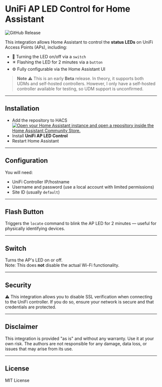 # UniFi AP LED Control for Home Assistant
![GitHub Release](https://img.shields.io/github/v/release/omgitslurch/hass-unifi-ap-led)

This integration allows Home Assistant to control the **status LEDs** on UniFi Access Points (APs), including:

- 🔄 Turning the LED on/off via a `switch`
- ✴️ Flashing the LED for 2 minutes via a `button` 
- ⚙️ Fully configurable via the Home Assistant UI

> **Note** ⚠️ This is an early **Beta** release. In theory, it supports both UDMs and self-hosted controllers. However, I only have a self-hosted controller available for testing, so UDM support is unconfirmed.

---

## Installation

- Add the repository to HACS  
<a href="https://my.home-assistant.io/redirect/hacs_repository/?category=integration&amp;repository=hass-unifi-ap-led&amp;owner=omgitslurch" rel="nofollow"><img src="https://my.home-assistant.io/badges/hacs_repository.svg" alt="Open your Home Assistant instance and open a repository inside the Home Assistant Community Store."></a>
- Install **UniFi AP LED Control**
- Restart Home Assistant

---

## Configuration

You will need:
- UniFi Controller IP/hostname
- Username and password (use a local account with limited permissions)
- Site ID (usually `default`)

---

## Flash Button

Triggers the `locate` command to blink the AP LED for 2 minutes — useful for physically identifying devices.

---

## Switch

Turns the AP's LED on or off.  
Note: This does **not** disable the actual Wi-Fi functionality.

---

## Security

⚠️ This integration allows you to disable SSL verification when connecting to the UniFi controller. If you do so, ensure your network is secure and that credentials are protected.

---

## Disclaimer

This integration is provided "as is" and without any warranty. Use it at your own risk. The authors are not responsible for any damage, data loss, or issues that may arise from its use.

---

## License

MIT License
